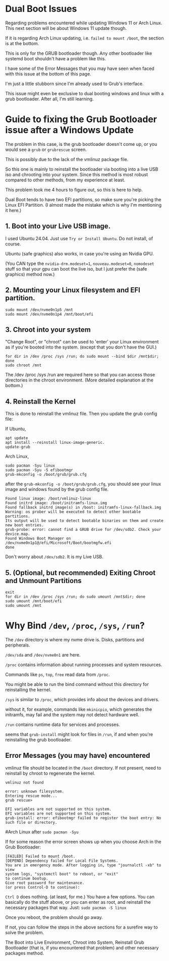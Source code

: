# Dual Boot Issues
Regarding problems encountered while updating Windows 11 or Arch Linux. This next section will be about Windows 11 update though.

If it is regarding Arch Linux updating, i.e. `failed to mount /boot`, the section is at the bottom.

This is only for the GRUB bootloader though. Any other bootloader like systemd boot shouldn't have a problem like this.

I have some of the Error Messages that you may have seen when faced with this issue at the bottom of this page.

I'm just a little stubborn since I'm already used to Grub's interface. 

This issue might even be exclusive to dual booting windows and linux with a grub bootloader. After all, I'm still learning.

# Guide to fixing the Grub Bootloader issue after a Windows Update

The problem in this case, is the grub bootloader doesn't come up, or you would see a `grub` or `grubrescue` screen.

This is possibly due to the lack of the vmlinuz package file.

So this one is mainly to reinstall the bootloader via booting into a live USB iso and chrooting into your system. 
Since this method is most robust compared to other methods, from my experience at least.

This problem took me 4 hours to figure out, so this is here to help.

Dual Boot tends to have two EFI partitions, so make sure you're picking the Linux EFI Partition.
(I almost made the mistake which is why I'm mentioning it here.)

## 1. Boot into your Live USB image.

I used Ubuntu 24.04. Just use `Try or Install Ubuntu`. Do not install, of course.

Ubuntu (safe graphics) also works, in case you're using an Nvidia GPU.

(You CAN type the `nvidia-drm.modeset=1`, `nouveau.modeset=0`, `nomodeset` stuff so that your gpu can boot the live iso, but I just prefer the (safe graphics) method now.)

## 2. Mounting your Linux filesystem and EFI partition.

```shell
sudo mount /dev/nvme0n1p5 /mnt
sudo mount /dev/nvme0n1p4 /mnt/boot/efi
```

## 3. Chroot into your system

"Change Root", or "chroot" can be used to 'enter' your Linux environment as if you're booted into the system. 
(except that you don't have the GUI.)
```shell
for dir in /dev /proc /sys /run; do sudo mount --bind $dir /mnt$dir; done
sudo chroot /mnt
```
The /dev /proc /sys /run are required here so that you can access those directories in the chroot environment. 
(More detailed explanation at the bottom.)

## 4. Reinstall the Kernel

This is done to reinstall the vmlinuz file. Then you update the grub config file:

If Ubuntu,
```shell
apt update
apt install --reinstall linux-image-generic.
update-grub
```

Arch Linux,
```shell
sudo pacman -Syu linux
sudo pacman -Syu -S efibootmgr
grub-mkconfig -o /boot/grub/grub.cfg
```

after the `grub-mkconfig -o /boot/grub/grub.cfg`, you should see your linux image and windows found by the grub config file.
```shell
Found linux image: /boot/vmlinuz-linux
Found initrd image: /boot/initramfs-linux.img
Found fallback initrd image(s) in /boot: initramfs-linux-fallback.img
Warning: os prober will be executed to detect other bootable partitions.
Its output will be used to detect bootable binaries on them and create new boot entries.
grub-probe: error: cannot find a GRUB drive for /dev/sdb2. Check your device.map.
Found Windows Boot Manager on /dev/nvme0n1p1@/efi/Microsoft/Boot/bootmgfw.efi
done
```

Don't worry about `/dev/sdb2`. It is my Live USB.

## 5. (Optional, but recommended) Exiting Chroot and Unmount Partitions

```shell
exit
for dir in /dev /proc /sys /run; do sudo umount /mnt$dir; done
sudo umount /mnt/boot/efi
sudo umount /mnt
```


# Why Bind `/dev`, `/proc`, `/sys`, `/run`?

The `/dev` directory is where my nvme drive is. Disks, partitions and peripherals.

`/dev/sda` and `/dev/nvme0n1` are here.

`/proc` contains information about running processes and system resources. 

Commands like `ps`, `top`, `free` read data from `/proc`. 

You might be able to run the bind command without this directory for reinstalling the kernel.

`/sys` is similar to `/proc`, which provides info about the devices and drivers. 

without it, for example, commands like `mkinicpio`, which generates the initramfs, may fail and the system may not detect hardware well.

`/run` contains runtime data for services and processes. 

seems that `grub-install` might look for files in `/run`, if and when you're reinstalling the grub bootloader.

## Error Messages (you may have) encountered

vmlinuz file should be located in the `/boot` directory. If not present, need to reinstall by chroot to regenerate the kernel.

`vmlinuz not found`

```shell
error: unknown filesystem.
Entering rescue mode...
grub rescue>
```

```shell
EFI variables are not supported on this system.
EFI variables are not supported on this system.
grub-install: error: efibootmgr failed to register the boot entry: No such file or directory.
```

#Arch Linux after `sudo pacman -Syu`

If for some reason the error screen shows up when you choose Arch in the Grub Bootloader:
```shell
[FAILED] Failed to mount /boot.
[DEPEND] Dependency failed for Local File Systems.
You are in emergency mode. After logging in, type "journalctl -xb" to view
system logs, "systemctl boot" to reboot, or "exit"
to continue bootup.
Give root password for maintenance.
(or press Control-D to continue):
```

`Ctrl D` does nothing. (at least, for me.)
You have a few options. You can basically do the stuff above, or you can enter as root, and reinstall the necessary packages that way.
Just:
`sudo pacman -S linux`

Once you reboot, the problem should go away.

If not, you can follow the steps in the above sections for a surefire way to solve the problem.

The Boot into Live Environment, Chroot into System, Reinstall Grub Bootloader (that is, if you encountered that problem) and other necessary packages method.


